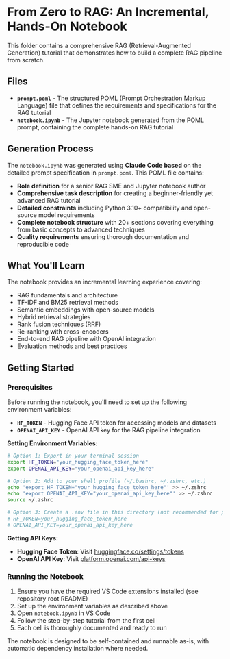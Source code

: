 # From Zero to RAG: An Incremental, Hands-On Notebook

This folder contains a comprehensive RAG (Retrieval-Augmented Generation) tutorial that demonstrates how to build a complete RAG pipeline from scratch.

## Files

- **`prompt.poml`** - The structured POML (Prompt Orchestration Markup Language) file that defines the requirements and specifications for the RAG tutorial
- **`notebook.ipynb`** - The Jupyter notebook generated from the POML prompt, containing the complete hands-on RAG tutorial

## Generation Process

The `notebook.ipynb` was generated using **Claude Code based** on the detailed prompt specification in `prompt.poml`. This POML file contains:

- **Role definition** for a senior RAG SME and Jupyter notebook author
- **Comprehensive task description** for creating a beginner-friendly yet advanced RAG tutorial
- **Detailed constraints** including Python 3.10+ compatibility and open-source model requirements
- **Complete notebook structure** with 20+ sections covering everything from basic concepts to advanced techniques
- **Quality requirements** ensuring thorough documentation and reproducible code

## What You'll Learn

The notebook provides an incremental learning experience covering:

- RAG fundamentals and architecture
- TF-IDF and BM25 retrieval methods
- Semantic embeddings with open-source models
- Hybrid retrieval strategies
- Rank fusion techniques (RRF)
- Re-ranking with cross-encoders
- End-to-end RAG pipeline with OpenAI integration
- Evaluation methods and best practices

## Getting Started

### Prerequisites

Before running the notebook, you'll need to set up the following environment variables:

- **`HF_TOKEN`** - Hugging Face API token for accessing models and datasets
- **`OPENAI_API_KEY`** - OpenAI API key for the RAG pipeline integration

**Setting Environment Variables:**

```bash
# Option 1: Export in your terminal session
export HF_TOKEN="your_hugging_face_token_here"
export OPENAI_API_KEY="your_openai_api_key_here"

# Option 2: Add to your shell profile (~/.bashrc, ~/.zshrc, etc.)
echo 'export HF_TOKEN="your_hugging_face_token_here"' >> ~/.zshrc
echo 'export OPENAI_API_KEY="your_openai_api_key_here"' >> ~/.zshrc
source ~/.zshrc

# Option 3: Create a .env file in this directory (not recommended for public repos)
# HF_TOKEN=your_hugging_face_token_here
# OPENAI_API_KEY=your_openai_api_key_here
```

**Getting API Keys:**
- **Hugging Face Token**: Visit [huggingface.co/settings/tokens](https://huggingface.co/settings/tokens)
- **OpenAI API Key**: Visit [platform.openai.com/api-keys](https://platform.openai.com/api-keys)

### Running the Notebook

1. Ensure you have the required VS Code extensions installed (see repository root README)
2. Set up the environment variables as described above
3. Open `notebook.ipynb` in VS Code
4. Follow the step-by-step tutorial from the first cell
5. Each cell is thoroughly documented and ready to run

The notebook is designed to be self-contained and runnable as-is, with automatic dependency installation where needed.